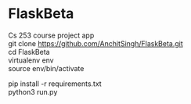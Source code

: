 # FlaskBeta
Cs 253 course project app<br/>
git clone https://github.com/AnchitSingh/FlaskBeta.git <br/>
cd FlaskBeta <br/>
virtualenv env <br/>
source env/bin/activate <br/>

pip install -r requirements.txt <br/>
python3 run.py
